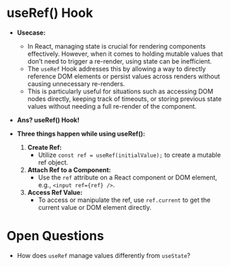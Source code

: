 # useRef() Hook

- **Usecase:**
    - In React, managing state is crucial for rendering components effectively. However, when it comes to holding mutable values that don’t need to trigger a re-render, using state can be inefficient.
    - The `useRef` Hook addresses this by allowing a way to directly reference DOM elements or persist values across renders without causing unnecessary re-renders.
    - This is particularly useful for situations such as accessing DOM nodes directly, keeping track of timeouts, or storing previous state values without needing a full re-render of the component.

- **Ans? useRef() Hook!**

- **Three things happen while using useRef():**
    1. **Create Ref:**
        - Utilize `const ref = useRef(initialValue);` to create a mutable ref object.
    2. **Attach Ref to a Component:**
        - Use the `ref` attribute on a React component or DOM element, e.g., `<input ref={ref} />`.
    3. **Access Ref Value:**
        - To access or manipulate the ref, use `ref.current` to get the current value or DOM element directly.


# Open Questions

- How does `useRef` manage values differently from `useState`?
